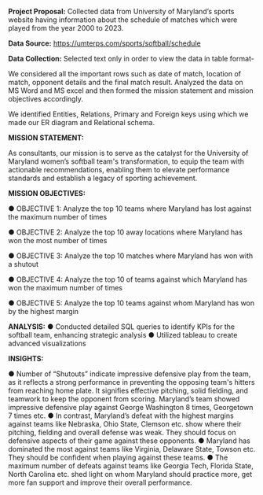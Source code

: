 **Project Proposal:**
Collected data from University of Maryland’s sports website having information about the schedule of matches which were played from the year 2000 to 2023.

**Data Source:**
https://umterps.com/sports/softball/schedule

**Data Collection:**
Selected text only in order to view the data in table format-
 
We considered all the important rows such as date of match, location of match, opponent details and the final match result. Analyzed the data on MS Word and MS excel and then formed the mission statement and mission objectives accordingly.

We identified Entities, Relations, Primary and Foreign keys using which we made our ER diagram and Relational schema.

**MISSION STATEMENT:**
 
As consultants, our mission is to serve as the catalyst for the University of Maryland women’s softball team's transformation, to equip the team with actionable recommendations, enabling them to elevate performance standards and establish a legacy of sporting achievement.

**MISSION OBJECTIVES:**
 
●  	OBJECTIVE 1: Analyze the top 10 teams where Maryland has lost against the maximum number of times

●  	OBJECTIVE 2: Analyze the top 10 away locations where Maryland has won the most number of times

●  	OBJECTIVE 3: Analyze the top 10 matches where Maryland has won with a shutout

●  	OBJECTIVE 4: Analyze the top 10 of teams against which Maryland has won the maximum number of times

●  	OBJECTIVE 5:  Analyze the top 10 teams against whom Maryland has won by the highest margin

**ANALYSIS:**
● Conducted detailed SQL queries to identify KPIs for the softball team, enhancing strategic analysis 
● Utilized tableau to create advanced visualizations

**INSIGHTS:**

●	Number of “Shutouts” indicate impressive defensive play from the team, as it reflects a strong performance in preventing the opposing team's hitters from reaching home plate. It signifies effective pitching, solid fielding, and teamwork to keep the opponent from scoring. Maryland’s team showed impressive defensive play against George Washington 8 times, Georgetown 7 times etc.
●	In contrast, Maryland’s defeat with the highest margins against teams like Nebraska, Ohio State, Clemson etc. show where their pitching, fielding and overall defense was weak. They should focus on defensive aspects of their game against these opponents.
●	Maryland has dominated the most against teams like Virginia, Delaware State, Towson etc. They should be confident when playing against these teams.
●	The maximum number of defeats against teams like Georgia Tech, Florida State, North Carolina etc. shed light on whom Maryland should practice more, get more fan support and improve their overall performance.
